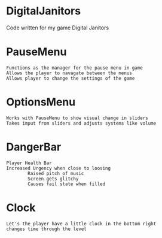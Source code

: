 # DigitalJanitors
Code written for my game Digital Janitors 

# PauseMenu 
    Functions as the manager for the pause menu in game
    Allows the player to navagate between the menus
    Allows player to change the settings of the game
# OptionsMenu
    Works with PauseMenu to show visual change in sliders
    Takes imput from sliders and adjusts systems like volume
    
# DangerBar
    Player Health Bar
    Increased Urgency when close to loosing
            Raised pitch of music 
            Screen gets glitchy
            Causes fail state when filled
# Clock
    Let's the player have a little clock in the bottom right
    changes time through the level
